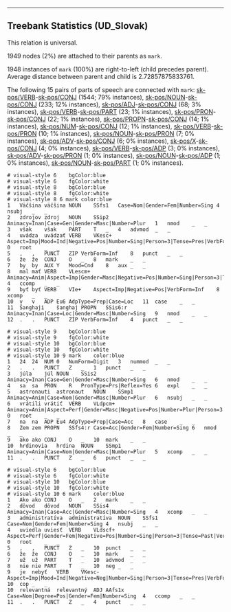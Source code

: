 

--------------------------------------------------------------------------------

## Treebank Statistics (UD_Slovak)

This relation is universal.

1949 nodes (2%) are attached to their parents as `mark`.

1948 instances of `mark` (100%) are right-to-left (child precedes parent).
Average distance between parent and child is 2.72857875833761.

The following 15 pairs of parts of speech are connected with `mark`: [sk-pos/VERB]()-[sk-pos/CONJ]() (1544; 79% instances), [sk-pos/NOUN]()-[sk-pos/CONJ]() (233; 12% instances), [sk-pos/ADJ]()-[sk-pos/CONJ]() (68; 3% instances), [sk-pos/VERB]()-[sk-pos/PART]() (23; 1% instances), [sk-pos/PRON]()-[sk-pos/CONJ]() (22; 1% instances), [sk-pos/PROPN]()-[sk-pos/CONJ]() (14; 1% instances), [sk-pos/NUM]()-[sk-pos/CONJ]() (12; 1% instances), [sk-pos/VERB]()-[sk-pos/PRON]() (10; 1% instances), [sk-pos/NOUN]()-[sk-pos/PRON]() (7; 0% instances), [sk-pos/ADV]()-[sk-pos/CONJ]() (6; 0% instances), [sk-pos/X]()-[sk-pos/CONJ]() (4; 0% instances), [sk-pos/VERB]()-[sk-pos/ADP]() (3; 0% instances), [sk-pos/ADV]()-[sk-pos/PRON]() (1; 0% instances), [sk-pos/NOUN]()-[sk-pos/ADP]() (1; 0% instances), [sk-pos/NOUN]()-[sk-pos/PART]() (1; 0% instances).


~~~ conllu
# visual-style 6	bgColor:blue
# visual-style 6	fgColor:white
# visual-style 8	bgColor:blue
# visual-style 8	fgColor:white
# visual-style 8 6 mark	color:blue
1	Väčšina	väčšina	NOUN	SSfs1	Case=Nom|Gender=Fem|Number=Sing	4	nsubj	_	_
2	zdrojov	zdroj	NOUN	SSip2	Animacy=Inan|Case=Gen|Gender=Masc|Number=Plur	1	nmod	_	_
3	však	však	PART	T	_	4	advmod	_	_
4	uvádza	uvádzať	VERB	VKesc+	Aspect=Imp|Mood=Ind|Negative=Pos|Number=Sing|Person=3|Tense=Pres|VerbForm=Fin	0	root	_	_
5	,	,	PUNCT	ZIP	VerbForm=Inf	8	punct	_	_
6	že	že	CONJ	O	_	8	mark	_	_
7	by	by	AUX	Y	Mood=Cnd	8	aux	_	_
8	mal	mať	VERB	VLescm+	Animacy=Anim|Aspect=Imp|Gender=Masc|Negative=Pos|Number=Sing|Person=3|Tense=Past|VerbForm=Part	4	ccomp	_	_
9	byť	byť	VERB	VIe+	Aspect=Imp|Negative=Pos|VerbForm=Inf	8	xcomp	_	_
10	v	v	ADP	Eu6	AdpType=Prep|Case=Loc	11	case	_	_
11	Šanghaji	šanghaj	PROPN	SSis6:r	Animacy=Inan|Case=Loc|Gender=Masc|Number=Sing	9	nmod	_	_
12	.	.	PUNCT	ZIP	VerbForm=Inf	4	punct	_	_

~~~


~~~ conllu
# visual-style 9	bgColor:blue
# visual-style 9	fgColor:white
# visual-style 10	bgColor:blue
# visual-style 10	fgColor:white
# visual-style 10 9 mark	color:blue
1	24	24	NUM	0	NumForm=Digit	3	nummod	_	_
2	.	.	PUNCT	Z	_	1	punct	_	_
3	júla	júl	NOUN	SSis2	Animacy=Inan|Case=Gen|Gender=Masc|Number=Sing	6	nmod	_	_
4	sa	sa	PRON	R	PronType=Prs|Reflex=Yes	6	expl	_	_
5	astronauti	astronaut	NOUN	SSmp1	Animacy=Anim|Case=Nom|Gender=Masc|Number=Plur	6	nsubj	_	_
6	vrátili	vrátiť	VERB	VLdpcm+	Animacy=Anim|Aspect=Perf|Gender=Masc|Negative=Pos|Number=Plur|Person=3|Tense=Past|VerbForm=Part	0	root	_	_
7	na	na	ADP	Eu4	AdpType=Prep|Case=Acc	8	case	_	_
8	Zem	zem	PROPN	SSfs4:r	Case=Acc|Gender=Fem|Number=Sing	6	nmod	_	_
9	ako	ako	CONJ	O	_	10	mark	_	_
10	hrdinovia	hrdina	NOUN	SSmp1	Animacy=Anim|Case=Nom|Gender=Masc|Number=Plur	5	xcomp	_	_
11	.	.	PUNCT	Z	_	6	punct	_	_

~~~


~~~ conllu
# visual-style 6	bgColor:blue
# visual-style 6	fgColor:white
# visual-style 10	bgColor:blue
# visual-style 10	fgColor:white
# visual-style 10 6 mark	color:blue
1	Ako	ako	CONJ	O	_	2	mark	_	_
2	dôvod	dôvod	NOUN	SSis4	Animacy=Inan|Case=Acc|Gender=Masc|Number=Sing	4	xcomp	_	_
3	administratíva	administratíva	NOUN	SSfs1	Case=Nom|Gender=Fem|Number=Sing	4	nsubj	_	_
4	uviedla	uviesť	VERB	VLdscf+	Aspect=Perf|Gender=Fem|Negative=Pos|Number=Sing|Person=3|Tense=Past|VerbForm=Part	0	root	_	_
5	,	,	PUNCT	Z	_	10	punct	_	_
6	že	že	CONJ	O	_	10	mark	_	_
7	už	už	PART	T	_	10	advmod	_	_
8	nie	nie	PART	T	_	10	neg	_	_
9	je	nebyť	VERB	VKesc-	Aspect=Imp|Mood=Ind|Negative=Neg|Number=Sing|Person=3|Tense=Pres|VerbForm=Fin	10	cop	_	_
10	relevantná	relevantný	ADJ	AAfs1x	Case=Nom|Degree=Pos|Gender=Fem|Number=Sing	4	ccomp	_	_
11	.	.	PUNCT	Z	_	4	punct	_	_

~~~


